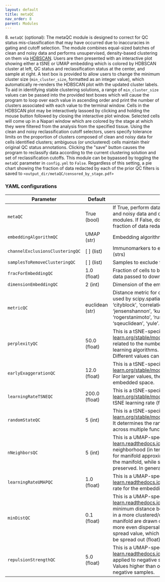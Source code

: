 ```yaml
---
layout: default
title: metaQC
nav_order: 8
parent: Modules
---
```


8\. `metaQC` (optional): The metaQC module is designed to correct for QC status mis-classification that may have occurred due to inaccuracies in gating and cutoff selection. The module combines equal-sized batches of clean and noisy data and performs unsupervised, density-based clustering on them via [HDBSCAN](https://hdbscan.readthedocs.io/en/latest/api.html). Users are then presented with an interactive plot showing either a tSNE or UMAP embedding which is colored by HDBSCAN cluster at left, QC status and reclassification status at the center, and sample at right. A text box is provided to allow users to change the minimum cluster size (`min_cluster_size`, formatted as an integer value), which automatically re-renders the HDBSCAN plot with the updated cluster labels. To aid in identifying stable clustering solutions, a range of `min_cluster_size` values can be passed into the provided text boxes which will cause the program to loop over each value in ascending order and print the number of clusters associated with each value to the terminal window. Cells in the HDBSCAN plot may be interactively lassoed by clicking and holding the mouse button followed by closing the interactive plot window. Selected cells will come up in a Napari window which are colored by the stage at which they were filtered from the analysis from the specified tissue. Using the clean and noisy reclassification cutoff selectors, users specify tolerance limits on the proportion of clusters composed of clean and noisy data for cells identified clusters; ambiguous (or unclustered) cells maintain their original QC status annotations. Clicking the "save" button causes the program to reclassify data according to the current clustering solution and set of reclassification cutoffs. This module can be bypassed by toggling the `metaQC` parameter in `config.yml` to `False`. Regardless of this setting, a pie chart showing the fraction of data redacted by each of the prior QC filters is saved to `<output_dir/metaQC/censored_by_stage.pdf>`

### YAML configurations

| Parameter | Default | Description |
| --- | --- | --- |
| `metaQC` | True (bool) | If True, perform data reclassification based on clustering results of clean and noisy data and compute fraction of data redacted by prior QC modules. If False, do not perform data reclassification and compute fraction of data redacted by prior QC modules. |
| `embeddingAlgorithmQC` | UMAP (str) | Embedding algorithm to use for clustering (options: TSNE or UMAP) |
| `channelExclusionsClusteringQC` | [ ] (list) | Immunomarkers to exclude from clustering and all subsequent modules (strs) |
| `samplesToRemoveClusteringQC` | [ ] (list) | Samples to exclude from clustering and all subsequent modules (strs). |
| `fracForEmbeddingQC` | 1.0 (float) | Fraction of cells to be embedded (range: 0.0-1.0) limits the amount of data passed to downstream modules |
| `dimensionEmbeddingQC` | 2 (int) | Dimension of the embedding (int, typically 2) |
| `metricQC` | euclidean (str) | Distance metric for computing embedding. Choose from valid metrics used by scipy.spatial.distance.pdist: ‘braycurtis’, ‘canberra’, ‘chebyshev’, ‘cityblock’, ‘correlation’, ‘cosine’, ‘dice’, ‘euclidean’, ‘hamming’, ‘jaccard’, ‘jensenshannon’, ‘kulsinski’, ‘mahalanobis’, ‘matching’, ‘minkowski’, ‘rogerstanimoto’, ‘russellrao’, ‘seuclidean’, ‘sokalmichener’, ‘sokalsneath’, ‘sqeuclidean’, ‘yule’. |
| `perplexityQC` | 50.0 (float) | This is a tSNE-specific configuration (https://scikit-learn.org/stable/modules/generated/sklearn.manifold.TSNE.htmlRelated) related to the number of nearest neighbors used in other manifold learning algorithms. Larger datasets usually require larger perplexity. Different values can result in significantly different results. |
| `earlyExaggerationQC` | 12.0 (float) | This is a tSNE-specific configuration (https://scikit-learn.org/stable/modules/generated/sklearn.manifold.TSNE.htmlRelated). For larger values, the space between natural clusters will be larger in the embedded space. |
| `learningRateTSNEQC` | 200.0 (float) | This is a tSNE-specific configuration (https://scikit-learn.org/stable/modules/generated/sklearn.manifold.TSNE.htmlRelated). tSNE learning rate (float, typically between 10.0 and 1000.0) |
| `randomStateQC` | 5 (int) | This is a tSNE-specific configuration (https://scikit-learn.org/stable/modules/generated/sklearn.manifold.TSNE.htmlRelated). It determines the random number generator for reproducible results across multiple function calls. |
| `nNeighborsQC` | 5 (int) | This is a UMAP-specific configuration (https://umap-learn.readthedocs.io/en/latest/api.html). It determines the size of local neighborhood (in terms of number of neighboring sample points) used for manifold approximation. Larger values result in more global views of the manifold, while smaller values result in more local data being preserved. In general values should be in the range 2 to 100. |
| `learningRateUMAPQC` | 1.0 (float) | This is a UMAP-specific configuration (https://umap-learn.readthedocs.io/en/latest/api.html). It Determines the initial learning rate for the embedding optimization (float). |
| `minDistQC` | 0.1 (float) | This is a UMAP-specific configuration (https://umap-learn.readthedocs.io/en/latest/api.html). Determines the effective minimum distance between embedded points. Smaller values will result in a more clustered/clumped embedding where nearby points on the manifold are drawn closer together, while larger values will result on a more even dispersal of points. The value should be set relative to the spread value, which determines the scale at which embedded points will be spread out (float). |
| `repulsionStrengthQC` | 5.0 (float) | This is a UMAP-specific configuration (https://umap-learn.readthedocs.io/en/latest/api.html). Determines the weighting applied to negative samples in low dimensional embedding optimization. Values higher than one will result in greater weight being given to negative samples. |
